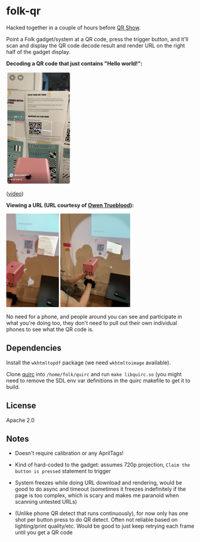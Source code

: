 # folk-qr

Hacked together in a couple of hours before [QR
Show](https://qrshow.nyc).

Point a Folk gadget/system at a QR code, press the trigger button, and
it'll scan and display the QR code decode result and render URL on the
right half of the gadget display.

**Decoding a QR code that just contains "Hello world!":**

<a href="https://youtube.com/shorts/LZnhJCdZSVA"><img
src="doc/video.png" height="300"></a>

([video](https://youtube.com/shorts/LZnhJCdZSVA))

**Viewing a URL (URL courtesy of [Owen
Trueblood](https://owentrueblood.com/experiments/autonomous_response/)):**

<img src="doc/viewing-url.jpg" height="250"> <img src="doc/viewing-url-2.jpg" height="250">

No need for a phone, and people around you can see and participate in
what you're doing too, they don't need to pull out their own
individual phones to see what the QR code is.



## Dependencies

Install the `wkhtmltopdf` package (we need `wkhtmltoimage` available).

Clone [quirc](https://github.com/dlbeer/quirc) into `/home/folk/quirc`
and run `make libquirc.so` (you might need to remove the SDL env var
definitions in the quirc makefile to get it to build.

## License

Apache 2.0

## Notes

- Doesn't require calibration or any AprilTags!

- Kind of hard-coded to the gadget: assumes 720p projection, `Claim
  the button is pressed` statement to trigger

- System freezes while doing URL download and rendering, would be good
  to do async and timeout (sometimes it freezes indefinitely if the
  page is too complex, which is scary and makes me paranoid when
  scanning untested URLs)

- (Unlike phone QR detect that runs continuously), for now only has
  one shot per button press to do QR detect. Often not reliable based
  on lighting/print quality/etc. Would be good to just keep retrying
  each frame until you get a QR code

